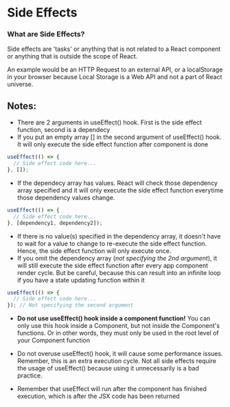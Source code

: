# Side Effects

### What are Side Effects?

Side effects are 'tasks' or anything that is not related to a React component or anything that is outside the scope of React.

An example would be an HTTP Request to an external API, or a localStorage in your browser because Local Storage is a Web API and not a part of React universe.

## Notes:

- There are 2 arguments in useEffect() hook. First is the side effect function, second is a dependecy
- If you put an empty array [] in the second argument of useEffect() hook. It will only execute the side effect function after component is done

```javascript
useEffect(() => {
  // Side effect code here...
}, []);
```

- If the dependecy array has values. React will check those dependency array specified and it will only execute the side effect function everytime those dependency values change.

```javascript
useEffect(() => {
  // Side effect code here...
}, [dependency1, dependency2]);
```

- If there is no value(s) specified in the dependency array, it doesn't have to wait for a value to change to re-execute the side effect function. Hence, the side effect function will only execute once.
- If you omit the dependency array (_not specifying the 2nd argument_), it will still execute the side effect function after every app component render cycle. But be careful, because this can result into an infinite loop if you have a state updating function within it

```javascript
useEffect(() => {
  // Side effect code here...
}); // Not specifying the second argument
```

- **Do not use useEffect() hook inside a component function!** You can only use this hook inside a Component, but not inside the Component's functions. Or in other words, they must only be used in the root level of your Component function

- Do not overuse useEffect() hook, it will cause some performance issues. Remember, this is an extra execution cycle. Not all side effects require the usage of useEffect() because using it unnecessarily is a bad practice.
- Remember that useEffect will run after the component has finished execution, which is after the JSX code has been returned
